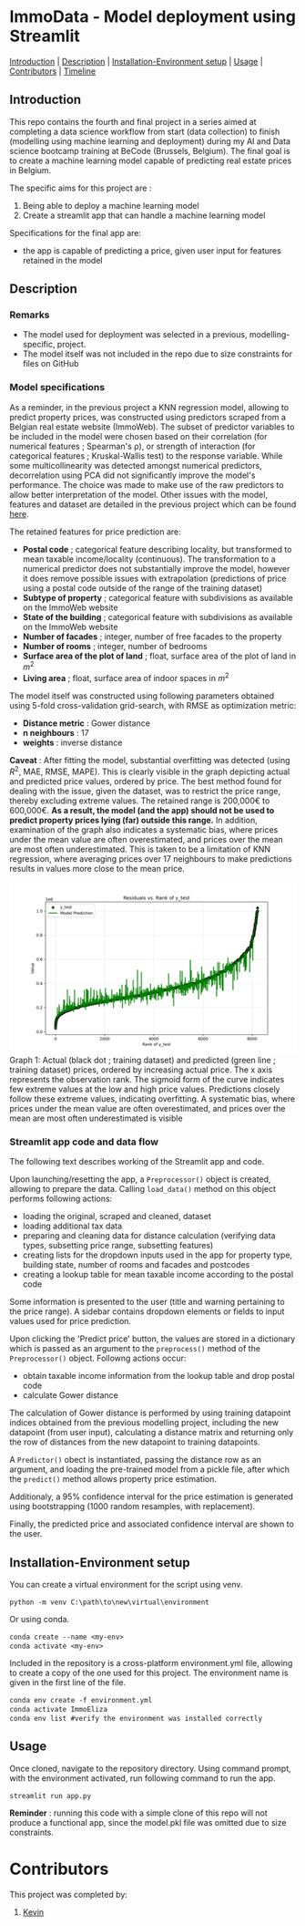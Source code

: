 # **ImmoData - Model deployment using Streamlit**

[Introduction](#Introduction)    |    [Description](#Description)    |    [Installation-Environment setup](#Installation-Environment-setup)    |    [Usage](#Usage)    |    [Contributors](#Contributors)    |    [Timeline](#Timeline)

## **Introduction**

This repo contains the fourth and final project in a series aimed at completing a data science workflow from start (data collection) to finish (modelling using machine learning and deployment) during my AI and Data science bootcamp training at BeCode (Brussels, Belgium). The final goal is to create a machine learning model capable of predicting real estate prices in Belgium.

The specific aims for this project are :
1. Being able to deploy a machine learning model
2. Create a streamlit app that can handle a machine learning model

Specifications for the final app are:
- the app is capable of predicting a price, given user input for features retained in the model

## **Description**

### Remarks

- The model used for deployment was selected in a previous, modelling-specific, project.
- The model itself was not included in the repo due to size constraints for files on GitHub

### Model specifications

As a reminder, in the previous project a KNN regression model, allowing to predict property prices, was constructed using predictors scraped from a Belgian real estate website (ImmoWeb). The subset of predictor variables to be included in the model were chosen based on their correlation (for numerical features ; Spearman's ρ), or strength of interaction (for categorical features ; Kruskal-Wallis test) to the response variable. While some multicollinearity was detected amongst numerical predictors, decorrelation using PCA did not significantly improve the model's performance. The choice was made to make use of the raw predictors to allow better interpretation of the model. Other issues with the model, features and dataset are detailed in the previous project which can be found [here](https://github.com/kvnpotter/ImmoData-Modelling).

The retained features for price prediction are:
- **Postal code** ; categorical feature describing locality, but transformed to mean taxable income/locality (continuous). The transformation to a numerical predictor does not substantially improve the model, however it does remove possible issues with extrapolation (predictions of price using a postal code outside of the range of the training dataset)
- **Subtype of property** ; categorical feature with subdivisions as available on the ImmoWeb website
- **State of the building** ; categorical feature with subdivisions as available on the ImmoWeb website
- **Number of facades** ; integer, number of free facades to the property
- **Number of rooms** ; integer, number of bedrooms
- **Surface area of the plot of land** ; float, surface area of the plot of land in $m^2$
- **Living area** ; float, surface area of indoor spaces in $m^2$

The model itself was constructed using following parameters obtained using 5-fold cross-validation grid-search, with RMSE as optimization metric:
- **Distance metric** : Gower distance
- **n neighbours** : 17
- **weights** : inverse distance

**Caveat** : After fitting the model, substantial overfitting was detected (using $R^2$, MAE, RMSE, MAPE). This is clearly visible in the graph depicting actual and predicted price values, ordered by price. The best method found for dealing with the issue, given the dataset, was to restrict the price range, thereby excluding extreme values. The retained range is 200,000€ to 600,000€. **As a result, the model (and the app) should not be used to predict property prices lying (far) outside this range.** In addition, examination of the graph also indicates a systematic bias, where prices under the mean value are often overestimated, and prices over the mean are most often underestimated. This is taken to be a limitation of KNN regression, where averaging prices over 17 neighbours to make predictions results in values more close to the mean price.



![Price vs. rank ; training dataset ; actual value and predicted](./graphs/resid_train.png)
Graph 1: Actual (black dot ; training dataset) and predicted (green line ; training dataset) prices, ordered by increasing actual price. The x axis represents the observation rank. The sigmoid form of the curve indicates few extreme values at the low and high price values. Predictions closely follow these extreme values, indicating overfitting. A systematic bias, where prices under the mean value are often overestimated, and prices over the mean are most often underestimated is visible

### Streamlit app code and data flow

The following text describes working of the Streamlit app and code.

Upon launching/resetting the app, a `Preprocessor()` object is created, allowing to prepare the data. Calling `load_data()` method on this object performs following actions:
- loading the original, scraped and cleaned, dataset
- loading additional tax data
- preparing and cleaning data for distance calculation (verifying data types, subsetting price range, subsetting features)
- creating lists for the dropdown inputs used in the app for property type, building state, number of rooms and facades and postcodes
- creating a lookup table for mean taxable income according to the postal code

Some information is presented to the user (title and warning pertaining to the price range). A sidebar contains dropdown elements or fields to input values used for price prediction.

Upon clicking the 'Predict price' button, the values are stored in a dictionary which is passed as an argument to the `preprocess()` method of the `Preprocessor()` object. Followng actions occur:
- obtain taxable income information from the lookup table and drop postal code
- calculate Gower distance

The calculation of Gower distance is performed by using training datapoint indices obtained from the previous modelling project, including the new datapoint (from user input), calculating a distance matrix and returning only the row of distances from the new datapoint to training datapoints.

A `Predictor()` obect is instantiated, passing the distance row as an argument, and loading the pre-trained model from a pickle file, after which the `predict()` method allows property price estimation.

Additionaly, a 95% confidence interval for the price estimation is generated using bootstrapping (1000 random resamples, with replacement).

Finally, the predicted price and associated confidence interval are shown to the user.

   ## **Installation-Environment setup**

You can create a virtual environment for the script using venv.
```shell
python -m venv C:\path\to\new\virtual\environment
```

Or using conda.
```shell
conda create --name <my-env>
conda activate <my-env>
```

Included in the repository is a cross-platform environment.yml file, allowing to create a copy of the one used for this project. The environment name is given in the first line of the file.
```shell
conda env create -f environment.yml
conda activate ImmoEliza
conda env list #verify the environment was installed correctly
```

## **Usage**

Once cloned, navigate to the repository directory. Using command prompt, with the environment activated, run following command to run the app.
```shell
streamlit run app.py
```

**Reminder** : running this code with a simple clone of this repo will not produce a functional app, since the model.pkl file was omitted due to size constraints.

# Contributors 
This project was completed by:
1. [Kevin](https://github.com/kvnpotter)
